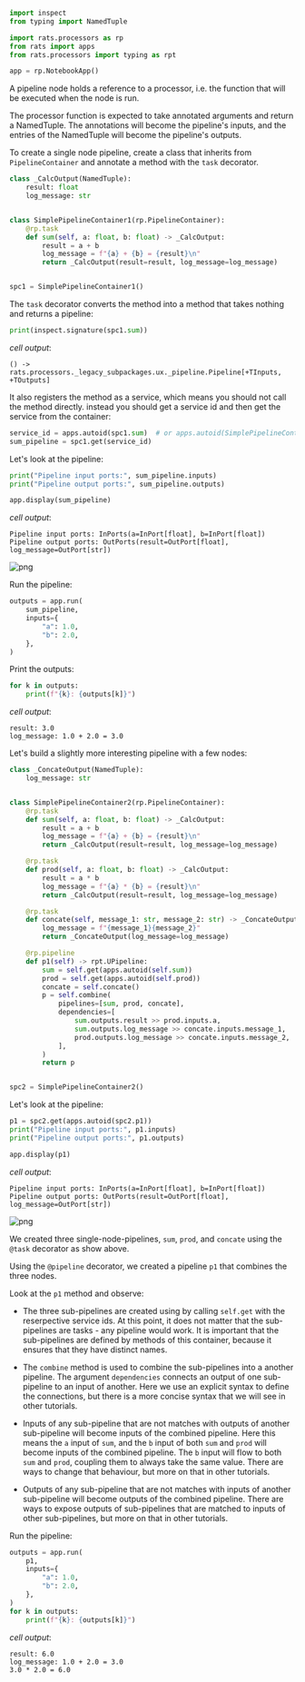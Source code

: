 ```python
import inspect
from typing import NamedTuple

import rats.processors as rp
from rats import apps
from rats.processors import typing as rpt

app = rp.NotebookApp()
```


A pipeline node holds a reference to a processor, i.e. the function that will be executed when
the node is run.

The processor function is expected to take annotated arguments and return a NamedTuple.  The
annotations will become the pipeline's inputs, and the entries of the NamedTuple will become the
pipeline's outputs.

To create a single node pipeline, create a class that inherits from `PipelineContainer` and
annotate a method with the `task` decorator.


```python
class _CalcOutput(NamedTuple):
    result: float
    log_message: str


class SimplePipelineContainer1(rp.PipelineContainer):
    @rp.task
    def sum(self, a: float, b: float) -> _CalcOutput:
        result = a + b
        log_message = f"{a} + {b} = {result}\n"
        return _CalcOutput(result=result, log_message=log_message)


spc1 = SimplePipelineContainer1()
```


The `task` decorator converts the method into a method that takes nothing and returns a pipeline:


```python
print(inspect.signature(spc1.sum))
```
_cell output_:
```output
() -> rats.processors._legacy_subpackages.ux._pipeline.Pipeline[+TInputs, +TOutputs]
```
It also registers the method as a service, which means you should not call the method directly.
instead you should get a service id and then get the service from the container:


```python
service_id = apps.autoid(spc1.sum)  # or apps.autoid(SimplePipelineContainer.sum)
sum_pipeline = spc1.get(service_id)
```


Let's look at the pipeline:


```python
print("Pipeline input ports:", sum_pipeline.inputs)
print("Pipeline output ports:", sum_pipeline.outputs)

app.display(sum_pipeline)
```
_cell output_:
```output
Pipeline input ports: InPorts(a=InPort[float], b=InPort[float])
Pipeline output ports: OutPorts(result=OutPort[float], log_message=OutPort[str])
```


![png](independent_pipelines_files/independent_pipelines_8_1.png)




Run the pipeline:


```python
outputs = app.run(
    sum_pipeline,
    inputs={
        "a": 1.0,
        "b": 2.0,
    },
)
```


Print the outputs:


```python
for k in outputs:
    print(f"{k}: {outputs[k]}")
```
_cell output_:
```output
result: 3.0
log_message: 1.0 + 2.0 = 3.0
```
Let's build a slightly more interesting pipeline with a few nodes:


```python
class _ConcateOutput(NamedTuple):
    log_message: str


class SimplePipelineContainer2(rp.PipelineContainer):
    @rp.task
    def sum(self, a: float, b: float) -> _CalcOutput:
        result = a + b
        log_message = f"{a} + {b} = {result}\n"
        return _CalcOutput(result=result, log_message=log_message)

    @rp.task
    def prod(self, a: float, b: float) -> _CalcOutput:
        result = a * b
        log_message = f"{a} * {b} = {result}\n"
        return _CalcOutput(result=result, log_message=log_message)

    @rp.task
    def concate(self, message_1: str, message_2: str) -> _ConcateOutput:
        log_message = f"{message_1}{message_2}"
        return _ConcateOutput(log_message=log_message)

    @rp.pipeline
    def p1(self) -> rpt.UPipeline:
        sum = self.get(apps.autoid(self.sum))
        prod = self.get(apps.autoid(self.prod))
        concate = self.concate()
        p = self.combine(
            pipelines=[sum, prod, concate],
            dependencies=[
                sum.outputs.result >> prod.inputs.a,
                sum.outputs.log_message >> concate.inputs.message_1,
                prod.outputs.log_message >> concate.inputs.message_2,
            ],
        )
        return p


spc2 = SimplePipelineContainer2()
```


Let's look at the pipeline:


```python
p1 = spc2.get(apps.autoid(spc2.p1))
print("Pipeline input ports:", p1.inputs)
print("Pipeline output ports:", p1.outputs)

app.display(p1)
```
_cell output_:
```output
Pipeline input ports: InPorts(a=InPort[float], b=InPort[float])
Pipeline output ports: OutPorts(result=OutPort[float], log_message=OutPort[str])
```


![png](independent_pipelines_files/independent_pipelines_16_1.png)



We created three single-node-pipelines, `sum`, `prod`, and `concate` using the `@task` decorator
as show above.

Using the `@pipeline` decorator, we created a pipeline `p1` that combines the three nodes.

Look at the `p1` method and observe:

- The three sub-pipelines are created using by calling `self.get` with the reserpective service
  ids. At this point, it does not matter that the sub-pipelines are tasks - any pipeline would
  work. It is important that the sub-pipelines are defined by methods of this container, because
  it ensures that they have distinct names.

- The `combine` method is used to combine the sub-pipelines into a another pipeline.  The
  argument `dependencies` connects an output of one sub-pipeline to an input of another.  Here we
  use an explicit syntax to define the connections, but there is a more concise syntax that we
  will see in other tutorials.

- Inputs of any sub-pipeline that are not matches with outputs of another sub-pipeline will
  become inputs of the combined pipeline.  Here this means the `a` input of `sum`, and the `b`
  input of both `sum` and `prod` will become inputs of the combined pipeline.  The `b` input will
  flow to both `sum` and `prod`, coupling them to always take the same value.  There are ways to
  change that behaviour, but more on that in other tutorials.

- Outputs of any sub-pipeline that are not matches with inputs of another sub-pipeline will
  become outputs of the combined pipeline.  There are ways to expose outputs of sub-pipelines
  that are matched to inputs of other sub-pipelines, but more on that in other tutorials.


Run the pipeline:


```python
outputs = app.run(
    p1,
    inputs={
        "a": 1.0,
        "b": 2.0,
    },
)
for k in outputs:
    print(f"{k}: {outputs[k]}")
```
_cell output_:
```output
result: 6.0
log_message: 1.0 + 2.0 = 3.0
3.0 * 2.0 = 6.0
```

```python

```
